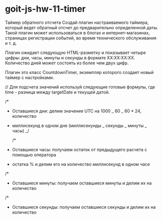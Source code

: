 # goit-js-hw-11-timer

Таймер обратного отсчета Создай плагин настраиваемого таймера, который ведет
обратный отсчет до предварительно определенной даты. Такой плагин может
использоваться в блогах и интернет-магазинах, страницах регистрации событий, во
время технического обслуживания и т. д.

Плагин ожидает следующую HTML-разметку и показывает четыре цифры: дни, часы,
минуты и секунды в формате XX:XX:XX:XX. Количество дней может состоять из более
чем двух цифр.

Плагин это класс CountdownTimer, экземпляр которого создает новый таймер с
настройками.

// Для подсчета значений используй следующие готовые формулы, где time - разница
между targetDate и текущей датой.

/\*

- Оставшиеся дни: делим значение UTC на 1000 _ 60 _ 60 \* 24, количество
- миллисекунд в одном дне (миллисекунды _ секунды _ минуты _ часы) _/
  <!-- const days = Math.floor(time / (1000 * 60 * 60 * 24)); -->

  /\*

- Оставшиеся часы: получаем остаток от предыдущего расчета с помощью оператора
- остатка % и делим его на количество миллисекунд в одном часе
<!-- - (1000 _ 60 _ 60 = миллисекунды _ минуты _ секунды) _/ const hours =
  Math.floor((time % (1000 _ 60 _ 60 _ 24)) / (1000 _ 60 _ 60)); -->

/\*

- Оставшиеся минуты: получаем оставшиеся минуты и делим их на количество
<!-- - миллисекунд в одной минуте (1000 _ 60 = миллисекунды _ секунды) _/ const mins
  = Math.floor((time % (1000 _ 60 _ 60)) / (1000 _ 60)); -->

/\*

- Оставшиеся секунды: получаем оставшиеся секунды и делим их на количество
<!-- - миллисекунд в одной секунде (1000) _/ const secs = Math.floor((time % (1000 _
  60)) / 1000); -->
